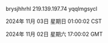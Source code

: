 brysjhhrhl 219.139.197.74 yqqlmgsycl

2024年 11月 03日 星期日 01:00:02 CST

2024年 11月 02日 星期六 17:00:02 GMT
